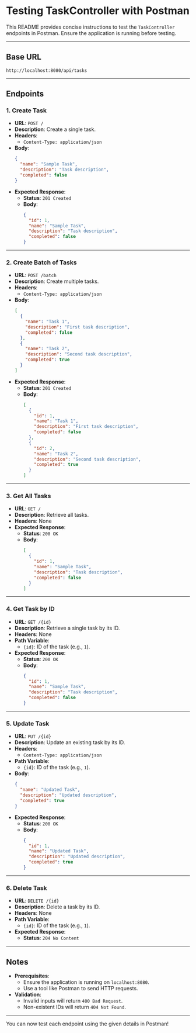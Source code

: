 
# Testing TaskController with Postman

This README provides concise instructions to test the `TaskController` endpoints in Postman. Ensure the application is running before testing.

---

## Base URL
```
http://localhost:8080/api/tasks
```

---

## Endpoints

### 1. Create Task
- **URL**: `POST /`
- **Description**: Create a single task.
- **Headers**:
    - `Content-Type: application/json`
- **Body**:
  ```json
  {
    "name": "Sample Task",
    "description": "Task description",
    "completed": false
  }
  ```
- **Expected Response**:
    - **Status**: `201 Created`
    - **Body**:
      ```json
      {
        "id": 1,
        "name": "Sample Task",
        "description": "Task description",
        "completed": false
      }
      ```

---

### 2. Create Batch of Tasks
- **URL**: `POST /batch`
- **Description**: Create multiple tasks.
- **Headers**:
    - `Content-Type: application/json`
- **Body**:
  ```json
  [
    {
      "name": "Task 1",
      "description": "First task description",
      "completed": false
    },
    {
      "name": "Task 2",
      "description": "Second task description",
      "completed": true
    }
  ]
  ```
- **Expected Response**:
    - **Status**: `201 Created`
    - **Body**:
      ```json
      [
        {
          "id": 1,
          "name": "Task 1",
          "description": "First task description",
          "completed": false
        },
        {
          "id": 2,
          "name": "Task 2",
          "description": "Second task description",
          "completed": true
        }
      ]
      ```

---

### 3. Get All Tasks
- **URL**: `GET /`
- **Description**: Retrieve all tasks.
- **Headers**: None
- **Expected Response**:
    - **Status**: `200 OK`
    - **Body**:
      ```json
      [
        {
          "id": 1,
          "name": "Sample Task",
          "description": "Task description",
          "completed": false
        }
      ]
      ```

---

### 4. Get Task by ID
- **URL**: `GET /{id}`
- **Description**: Retrieve a single task by its ID.
- **Headers**: None
- **Path Variable**:
    - `{id}`: ID of the task (e.g., `1`).
- **Expected Response**:
    - **Status**: `200 OK`
    - **Body**:
      ```json
      {
        "id": 1,
        "name": "Sample Task",
        "description": "Task description",
        "completed": false
      }
      ```

---

### 5. Update Task
- **URL**: `PUT /{id}`
- **Description**: Update an existing task by its ID.
- **Headers**:
    - `Content-Type: application/json`
- **Path Variable**:
    - `{id}`: ID of the task (e.g., `1`).
- **Body**:
  ```json
  {
    "name": "Updated Task",
    "description": "Updated description",
    "completed": true
  }
  ```
- **Expected Response**:
    - **Status**: `200 OK`
    - **Body**:
      ```json
      {
        "id": 1,
        "name": "Updated Task",
        "description": "Updated description",
        "completed": true
      }
      ```

---

### 6. Delete Task
- **URL**: `DELETE /{id}`
- **Description**: Delete a task by its ID.
- **Headers**: None
- **Path Variable**:
    - `{id}`: ID of the task (e.g., `1`).
- **Expected Response**:
    - **Status**: `204 No Content`

---

## Notes
- **Prerequisites**:
    - Ensure the application is running on `localhost:8080`.
    - Use a tool like Postman to send HTTP requests.
- **Validation**:
    - Invalid inputs will return `400 Bad Request`.
    - Non-existent IDs will return `404 Not Found`.

---

You can now test each endpoint using the given details in Postman!
